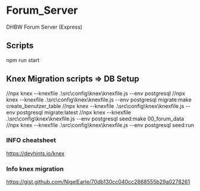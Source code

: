 # Forum_Server

DHBW Forum Server (Express)

## Scripts

npm run start

## Knex Migration scripts => DB Setup

//npx knex --knexfile .\src\config\knex\knexfile.js --env postgresql
//npx knex --knexfile .\src\config\knex\knexfile.js --env postgresql migrate:make create_benutzer_table
//npx knex --knexfile .\src\config\knex\knexfile.js --env postgresql migrate:latest
//npx knex --knexfile .\src\config\knex\knexfile.js --env postgresql seed:make 00_forum_data
//npx knex --knexfile .\src\config\knex\knexfile.js --env postgresql seed:run

### INFO cheatsheet

https://devhints.io/knex

### Info knex migration

https://gist.github.com/NigelEarle/70db130cc040cc2868555b29a0278261
